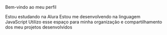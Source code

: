 Bem-vindo ao meu perfil

Estou estudando na Alura
Estou me desenvolvendo na linguagem JavaScript
Utilizo esse espaço para minha organização e compartilhamento dos meu projetos desenvolvidos
